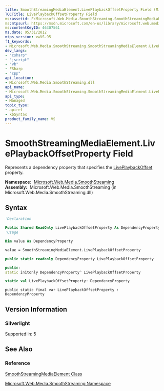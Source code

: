 ```yaml
---
title: SmoothStreamingMediaElement.LivePlaybackOffsetProperty Field (Microsoft.Web.Media.SmoothStreaming)
TOCTitle: LivePlaybackOffsetProperty Field
ms:assetid: F:Microsoft.Web.Media.SmoothStreaming.SmoothStreamingMediaElement.LivePlaybackOffsetProperty
ms:mtpsurl: https://msdn.microsoft.com/en-us/library/microsoft.web.media.smoothstreaming.smoothstreamingmediaelement.liveplaybackoffsetproperty(v=VS.95)
ms:contentKeyID: 46307561
ms.date: 05/31/2012
mtps_version: v=VS.95
f1_keywords:
- Microsoft.Web.Media.SmoothStreaming.SmoothStreamingMediaElement.LivePlaybackOffsetProperty
dev_langs:
- "csharp"
- "jscript"
- "vb"
- FSharp
- "cpp"
api_location:
- Microsoft.Web.Media.SmoothStreaming.dll
api_name:
- Microsoft.Web.Media.SmoothStreaming.SmoothStreamingMediaElement.LivePlaybackOffsetProperty
api_type:
- Managed
topic_type:
- apiref
- kbSyntax
product_family_name: VS
---
```


# SmoothStreamingMediaElement.LivePlaybackOffsetProperty Field

Represents a dependency property that specifies the [LivePlaybackOffset](smoothstreamingmediaelement-liveplaybackoffset-property-microsoft-web-media-smoothstreaming_1.md) property.

**Namespace:**  [Microsoft.Web.Media.SmoothStreaming](microsoft-web-media-smoothstreaming-namespace_1.md)  
**Assembly:**  Microsoft.Web.Media.SmoothStreaming (in Microsoft.Web.Media.SmoothStreaming.dll)

## Syntax

```vb
'Declaration

Public Shared ReadOnly LivePlaybackOffsetProperty As DependencyProperty
'Usage

Dim value As DependencyProperty

value = SmoothStreamingMediaElement.LivePlaybackOffsetProperty
```

```csharp
public static readonly DependencyProperty LivePlaybackOffsetProperty
```

```cpp
public:
static initonly DependencyProperty^ LivePlaybackOffsetProperty
```

``` fsharp
static val LivePlaybackOffsetProperty: DependencyProperty
```

```jscript
public static final var LivePlaybackOffsetProperty : DependencyProperty
```

## Version Information

### Silverlight

Supported in: 5  

## See Also

### Reference

[SmoothStreamingMediaElement Class](smoothstreamingmediaelement-class-microsoft-web-media-smoothstreaming_1.md)

[Microsoft.Web.Media.SmoothStreaming Namespace](microsoft-web-media-smoothstreaming-namespace_1.md)

